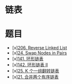 # 链表

# 题目
- [x][206. Reverse Linked List](https://leetcode.com/problems/reverse-linked-list/)  
- [x][24. Swap Nodes in Pairs](https://leetcode.com/problems/swap-nodes-in-pairs/)  
- [x][141. 环形链表](https://leetcode-cn.com/problems/linked-list-cycle/)  
- [x][142. 环形链表 II](https://leetcode-cn.com/problems/linked-list-cycle-ii/)  
- [x][25. K 个一组翻转链表](https://leetcode-cn.com/problems/reverse-nodes-in-k-group/)
- [x][21. 合并两个有序链表](https://leetcode-cn.com/problems/merge-two-sorted-lists/)  
